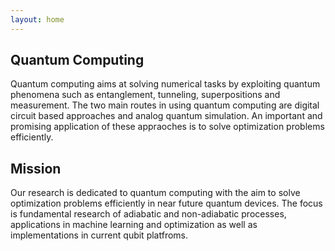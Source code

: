 ```yaml
---
layout: home
---
```


Quantum Computing
---------

Quantum computing aims at solving numerical tasks by exploiting  quantum phenomena such as entanglement, tunneling, superpositions and measurement. The two main routes in using quantum computing are digital circuit based approaches and analog quantum simulation. An important and promising application of these appraoches is to solve optimization problems efficiently. 

Mission
---------

Our research is dedicated to quantum computing with the aim to solve optimization problems efficiently in near future quantum devices. The focus is fundamental research of adiabatic and non-adiabatic processes, applications in machine learning and optimization as well as implementations in current qubit platfroms. 